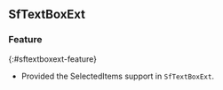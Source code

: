 ## SfTextBoxExt

### Feature
{:#sftextboxext-feature}

* Provided the SelectedItems support in `SfTextBoxExt`.